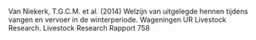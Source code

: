 Van Niekerk, T.G.C.M. et al. (2014) Welzijn van uitgelegde hennen tijdens vangen en vervoer in de winterperiode. Wageningen UR Livestock Research. Livestock Research Rapport 758